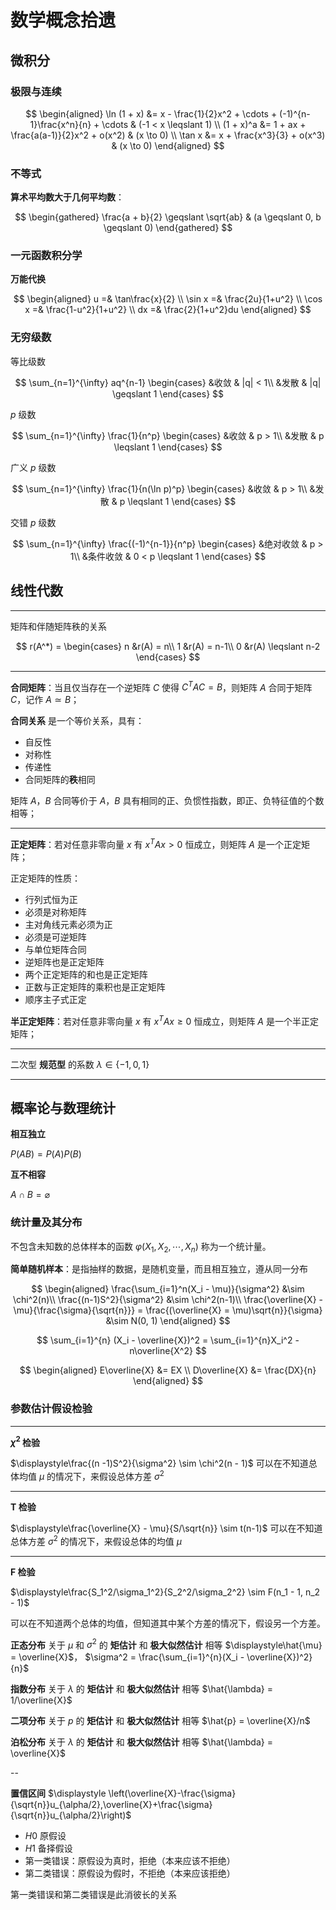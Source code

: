 # 数学概念拾遗

[annotation]: <id> (ab110732-c14a-49a0-aa6f-a2463eb89cd1)
[annotation]: <status> (public)
[annotation]: <create_time> (2020-10-10 14:37:58)
[annotation]: <category> (数学理论)
[annotation]: <tags> (数学)
[annotation]: <comments> (false)
[annotation]: <url> (http://blog.ccyg.studio/article/ab110732-c14a-49a0-aa6f-a2463eb89cd1)

## 微积分

### 极限与连续

$$
\begin{aligned}
\ln (1 + x) &= x - \frac{1}{2}x^2 + \cdots + (-1)^{n-1}\frac{x^n}{n} + \cdots & (-1 < x \leqslant 1) \\
(1 + x)^a &= 1 + ax + \frac{a(a-1)}{2}x^2 + o(x^2) & (x \to 0) \\
\tan x &= x + \frac{x^3}{3} + o(x^3) & (x \to 0)
\end{aligned}
$$

### 不等式

**算术平均数大于几何平均数**：

$$
\begin{gathered}
\frac{a + b}{2} \geqslant \sqrt{ab} & (a \geqslant 0, b \geqslant 0)
\end{gathered}
$$

### 一元函数积分学

**万能代换**

$$
\begin{aligned}
u =& \tan\frac{x}{2} \\
\sin x =& \frac{2u}{1+u^2} \\
\cos x =& \frac{1-u^2}{1+u^2} \\
dx =& \frac{2}{1+u^2}du
\end{aligned}
$$

### 无穷级数

等比级数

$$
\sum_{n=1}^{\infty}
aq^{n-1}
\begin{cases}
&收敛 & |q| < 1\\
&发散 & |q| \geqslant 1
\end{cases}
$$

$p$ 级数

$$
\sum_{n=1}^{\infty}
\frac{1}{n^p}
\begin{cases}
&收敛 & p > 1\\
&发散 & p \leqslant 1
\end{cases}
$$

广义 $p$ 级数

$$
\sum_{n=1}^{\infty}
\frac{1}{n(\ln p)^p}
\begin{cases}
&收敛 & p > 1\\
&发散 & p \leqslant 1
\end{cases}
$$

交错 $p$ 级数

$$
\sum_{n=1}^{\infty}
\frac{(-1)^{n-1}}{n^p}
\begin{cases}
&绝对收敛 & p > 1\\
&条件收敛 & 0 < p \leqslant 1
\end{cases}
$$

## 线性代数

---

矩阵和伴随矩阵秩的关系

$$
r(A^*) =
\begin{cases}
n &r(A) = n\\
1 &r(A) = n-1\\
0 &r(A) \leqslant n-2
\end{cases}
$$

---

**合同矩阵**：当且仅当存在一个逆矩阵 $C$ 使得 $C^TAC=B$，则矩阵 $A$ 合同于矩阵 $C$，记作 $A \simeq B$；

**合同关系** 是一个等价关系，具有：

- 自反性
- 对称性
- 传递性
- 合同矩阵的**秩**相同

矩阵 $A$，$B$ 合同等价于 $A$，$B$ 具有相同的正、负惯性指数，即正、负特征值的个数相等；

---

**正定矩阵**：若对任意非零向量 $x$ 有 $x^TAx > 0$ 恒成立，则矩阵 $A$ 是一个正定矩阵；

正定矩阵的性质：

- 行列式恒为正
- 必须是对称矩阵
- 主对角线元素必须为正
- 必须是可逆矩阵
- 与单位矩阵合同
- 逆矩阵也是正定矩阵
- 两个正定矩阵的和也是正定矩阵
- 正数与正定矩阵的乘积也是正定矩阵
- 顺序主子式正定

**半正定矩阵**：若对任意非零向量 $x$ 有 $x^TAx \geqslant 0$ 恒成立，则矩阵 $A$ 是一个半正定矩阵；

---

二次型 **规范型** 的系数 $\lambda \in \{-1, 0, 1\}$

---

## 概率论与数理统计

**相互独立**

$P(AB) = P(A)P(B)$

**互不相容**

$A \cap B = \varnothing$

### 统计量及其分布

不包含未知数的总体样本的函数 $\varphi(X_1, X_2, \cdots, X_n)$ 称为一个统计量。

**简单随机样本**：是指抽样的数据，是随机变量，而且相互独立，遵从同一分布

$$
\begin{aligned}
\frac{\sum_{i=1}^n(X_i - \mu)}{\sigma^2} &\sim \chi^2(n)\\
\frac{(n-1)S^2}{\sigma^2} &\sim \chi^2(n-1)\\
\frac{\overline{X} - \mu}{\frac{\sigma}{\sqrt{n}}} = \frac{(\overline{X} = \mu)\sqrt{n}}{\sigma} &\sim N(0, 1)
\end{aligned}
$$

$$
\sum_{i=1}^{n} (X_i - \overline{X})^2 = \sum_{i=1}^{n}X_i^2 - n\overline{X^2}
$$

$$
\begin{aligned}
E\overline{X} &= EX \\
D\overline{X} &= \frac{DX}{n}
\end{aligned}
$$

### 参数估计假设检验

----

**$\chi^2$ 检验**

$\displaystyle\frac{(n -1)S^2}{\sigma^2} \sim \chi^2(n - 1)$ 可以在不知道总体均值 $\mu$ 的情况下，来假设总体方差 $\sigma^2$

---

**T 检验**

$\displaystyle\frac{\overline{X} - \mu}{S/\sqrt{n}} \sim t(n-1)$ 可以在不知道总体方差 $\sigma^2$ 的情况下，来假设总体的均值 $\mu$

---

**F 检验**

$\displaystyle\frac{S_1^2/\sigma_1^2}{S_2^2/\sigma_2^2} \sim F(n_1 - 1, n_2 - 1)$

可以在不知道两个总体的均值，但知道其中某个方差的情况下，假设另一个方差。

**正态分布** 关于 $\mu$ 和 $\sigma^2$ 的 **矩估计** 和 **极大似然估计** 相等 $\displaystyle\hat{\mu} = \overline{X}$， $\sigma^2 = \frac{\sum_{i=1}^{n}(X_i - \overline{X})^2}{n}$

**指数分布** 关于 $\lambda$ 的 **矩估计** 和 **极大似然估计** 相等 $\hat{\lambda} = 1/\overline{X}$

**二项分布** 关于 $p$ 的 **矩估计** 和 **极大似然估计** 相等 $\hat{p} = \overline{X}/n$

**泊松分布** 关于 $\lambda$ 的 **矩估计** 和 **极大似然估计** 相等 $\hat{\lambda} = \overline{X}$

--

**置信区间** $\displaystyle \left(\overline{X}-\frac{\sigma}{\sqrt{n}}u_{\alpha/2},\overline{X}+\frac{\sigma}{\sqrt{n}}u_{\alpha/2}\right)$

- $H0$ 原假设
- $H1$ 备择假设
- 第一类错误：原假设为真时，拒绝（本来应该不拒绝）
- 第二类错误：原假设为假时，不拒绝（本来应该拒绝）

第一类错误和第二类错误是此消彼长的关系
